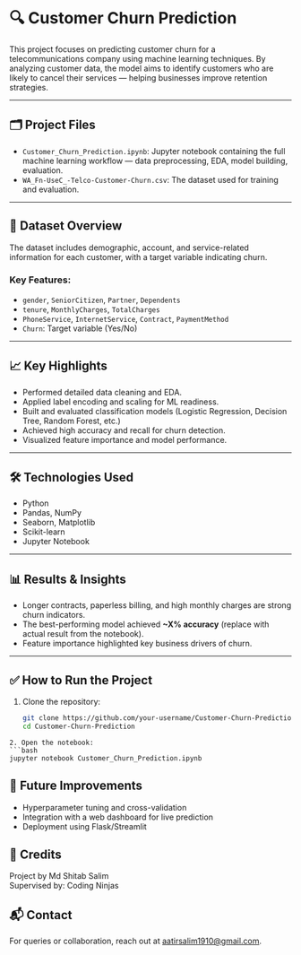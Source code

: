 # 🔍 Customer Churn Prediction

This project focuses on predicting customer churn for a telecommunications company using machine learning techniques. By analyzing customer data, the model aims to identify customers who are likely to cancel their services — helping businesses improve retention strategies.

---

## 🗂️ Project Files

- `Customer_Churn_Prediction.ipynb`: Jupyter notebook containing the full machine learning workflow — data preprocessing, EDA, model building, evaluation.
- `WA_Fn-UseC_-Telco-Customer-Churn.csv`: The dataset used for training and evaluation.

---

## 📌 Dataset Overview

The dataset includes demographic, account, and service-related information for each customer, with a target variable indicating churn.

### Key Features:
- `gender`, `SeniorCitizen`, `Partner`, `Dependents`
- `tenure`, `MonthlyCharges`, `TotalCharges`
- `PhoneService`, `InternetService`, `Contract`, `PaymentMethod`
- `Churn`: Target variable (Yes/No)

---

## 📈 Key Highlights

- Performed detailed data cleaning and EDA.
- Applied label encoding and scaling for ML readiness.
- Built and evaluated classification models (Logistic Regression, Decision Tree, Random Forest, etc.)
- Achieved high accuracy and recall for churn detection.
- Visualized feature importance and model performance.

---

## 🛠️ Technologies Used

- Python
- Pandas, NumPy
- Seaborn, Matplotlib
- Scikit-learn
- Jupyter Notebook

---

## 📊 Results & Insights

- Longer contracts, paperless billing, and high monthly charges are strong churn indicators.
- The best-performing model achieved **~X% accuracy** (replace with actual result from the notebook).
- Feature importance highlighted key business drivers of churn.

---

## ✅ How to Run the Project

1. Clone the repository:
   ```bash
   git clone https://github.com/your-username/Customer-Churn-Prediction.git
   cd Customer-Churn-Prediction
  ```
2. Open the notebook:
  ```bash
jupyter notebook Customer_Churn_Prediction.ipynb
```
## 🚀 Future Improvements
- Hyperparameter tuning and cross-validation
- Integration with a web dashboard for live prediction
- Deployment using Flask/Streamlit
## 🙌 Credits
Project by Md Shitab Salim <br>
Supervised by: Coding Ninjas
## 📬 Contact
For queries or collaboration, reach out at aatirsalim1910@gmail.com.

